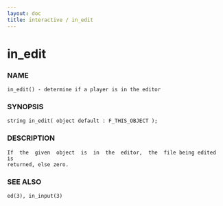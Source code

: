```yaml
---
layout: doc
title: interactive / in_edit
---
```

# in_edit

### NAME

    in_edit() - determine if a player is in the editor

### SYNOPSIS

    string in_edit( object default : F_THIS_OBJECT );

### DESCRIPTION

    If  the  given  object  is  in  the  editor,  the  file being edited is
    returned, else zero.

### SEE ALSO

    ed(3), in_input(3)

